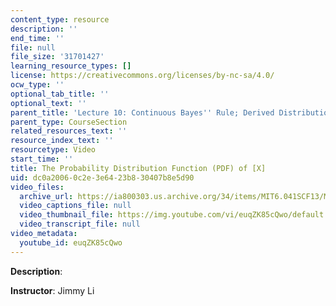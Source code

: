 ```yaml
---
content_type: resource
description: ''
end_time: ''
file: null
file_size: '31701427'
learning_resource_types: []
license: https://creativecommons.org/licenses/by-nc-sa/4.0/
ocw_type: ''
optional_tab_title: ''
optional_text: ''
parent_title: 'Lecture 10: Continuous Bayes'' Rule; Derived Distributions'
parent_type: CourseSection
related_resources_text: ''
resource_index_text: ''
resourcetype: Video
start_time: ''
title: The Probability Distribution Function (PDF) of [X]
uid: dc0a2006-0c2e-3e64-23b8-30407b8e5d90
video_files:
  archive_url: https://ia800303.us.archive.org/34/items/MIT6.041SCF13/MIT6_041SCF13_The_PDF_of_X_300k.mp4
  video_captions_file: null
  video_thumbnail_file: https://img.youtube.com/vi/euqZK85cQwo/default.jpg
  video_transcript_file: null
video_metadata:
  youtube_id: euqZK85cQwo
---
```


**Description**:

**Instructor**: Jimmy Li


